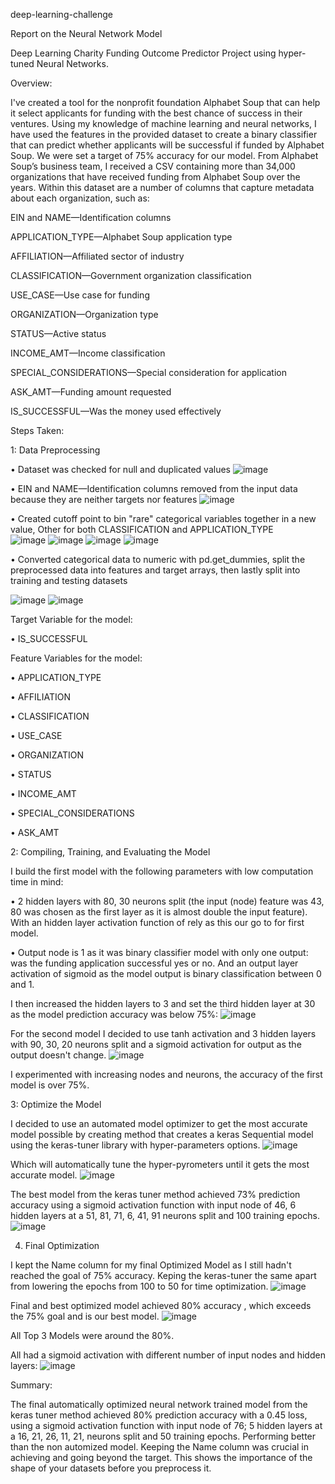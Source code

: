 deep-learning-challenge

Report on the Neural Network Model

Deep Learning Charity Funding Outcome Predictor Project using hyper-tuned Neural Networks.

Overview:

I've created a tool for the nonprofit foundation Alphabet Soup that can help it select applicants for funding with the best chance of success in their ventures. Using my knowledge of machine learning and neural networks, I have used the features in the provided dataset to create a binary classifier that can predict whether applicants will be successful if funded by Alphabet Soup. We were set a target of 75% accuracy for our model. From Alphabet Soup’s business team, I received a CSV containing more than 34,000 organizations that have received funding from Alphabet Soup over the years. Within this dataset are a number of columns that capture metadata about each organization, such as:

EIN and NAME—Identification columns

APPLICATION_TYPE—Alphabet Soup application type

AFFILIATION—Affiliated sector of industry

CLASSIFICATION—Government organization classification

USE_CASE—Use case for funding

ORGANIZATION—Organization type

STATUS—Active status

INCOME_AMT—Income classification

SPECIAL_CONSIDERATIONS—Special consideration for application

ASK_AMT—Funding amount requested

IS_SUCCESSFUL—Was the money used effectively

Steps Taken:

1: Data Preprocessing

•	Dataset was checked for null and duplicated values 
![image](https://user-images.githubusercontent.com/105611668/209470508-e1068f6e-7070-4f69-a455-af078524268c.png)

•	EIN and NAME—Identification columns removed from the input data because they are neither targets nor features 
![image](https://user-images.githubusercontent.com/105611668/209470586-4b759c71-de59-4085-8d87-0e49011e7665.png)

•	Created cutoff point to bin "rare" categorical variables together in a new value, Other for both CLASSIFICATION and APPLICATION_TYPE  
![image](https://user-images.githubusercontent.com/105611668/209470595-efe38f54-f3c3-4267-9040-ce2a92bd351d.png)
![image](https://user-images.githubusercontent.com/105611668/209470600-d782d5e1-bd13-4ca0-8d16-84b3f2a03001.png)
![image](https://user-images.githubusercontent.com/105611668/209470618-a87581a6-5030-4720-aef6-e9d6c79ec91b.png)
![image](https://user-images.githubusercontent.com/105611668/209470624-3b6b132c-f6c4-4dc2-9d0e-64d5feb9c85a.png)

•	Converted categorical data to numeric with pd.get_dummies, split the preprocessed data into features and target arrays, then lastly split into training and testing datasets

![image](https://user-images.githubusercontent.com/105611668/209470649-7a02c4da-db82-451a-b8df-571993aaf9e0.png)
![image](https://user-images.githubusercontent.com/105611668/209470653-ec515772-8c26-4e65-b70f-cecafdf47a6f.png)

Target Variable for the model:

•	IS_SUCCESSFUL

Feature Variables for the model:

•	APPLICATION_TYPE

•	AFFILIATION

•	CLASSIFICATION

•	USE_CASE

•	ORGANIZATION

•	STATUS

•	INCOME_AMT

•	SPECIAL_CONSIDERATIONS

•	ASK_AMT

2: Compiling, Training, and Evaluating the Model

I build the first model with the following parameters with low computation time in mind:

•	2 hidden layers with 80, 30 neurons split (the input (node) feature was 43, 80 was chosen as the first layer as it is almost double the input feature). With an hidden layer activation function of rely as this our go to for first model.

•	Output node is 1 as it was binary classifier model with only one output: was the funding application successful yes or no. And an output layer activation of sigmoid as the model output is binary classification between 0 and 1.

I then increased the hidden layers to 3 and set the third hidden layer at 30 as the model prediction accuracy was below 75%:
![image](https://user-images.githubusercontent.com/105611668/209470726-2456966f-0b86-4aed-8102-46b1af7894ad.png)

For the second model I decided to use tanh activation and 3 hidden layers with 90, 30, 20 neurons split and a sigmoid activation for output as the output doesn't change.
![image](https://user-images.githubusercontent.com/105611668/209470745-37c683d8-e931-4992-a5e7-12a71da47924.png)

I experimented with increasing nodes and neurons, the accuracy of the first model is over 75%. 

3: Optimize the Model

I decided to use an automated model optimizer to get the most accurate model possible by creating method that creates a keras Sequential model using the keras-tuner library with hyper-parameters options.
![image](https://user-images.githubusercontent.com/105611668/209470782-d12423f7-99ad-4a25-9bf7-d6939c452c7b.png)

Which will automatically tune the hyper-pyrometers until it gets the most accurate model.
![image](https://user-images.githubusercontent.com/105611668/209470795-b60ac75f-3bc6-4937-a8e8-00087ede97e0.png)

The best model from the keras tuner method achieved 73% prediction accuracy using a sigmoid activation function with input node of 46, 6 hidden layers at a 51, 81, 71, 6, 41, 91 neurons split and 100 training epochs.
![image](https://user-images.githubusercontent.com/105611668/209470812-2eba8193-6f9a-491f-842f-a2e3af3e88f6.png)

4. Final Optimization

I kept the Name column for my final Optimized Model as I still hadn't reached the goal of 75% accuracy. Keping the keras-tuner the same apart from lowering the epochs from 100 to 50 for time optimization.
![image](https://user-images.githubusercontent.com/105611668/209470832-24f61dc4-12a7-4a6c-a50b-4f3df63ed32d.png)

Final and best optimized model achieved 80% accuracy , which exceeds the 75% goal and is our best model.
![image](https://user-images.githubusercontent.com/105611668/209470846-0346e479-dae8-497a-8106-d7d1ad06e6b1.png)

All Top 3 Models were around the 80%.

All had a sigmoid activation with different number of input nodes and hidden layers:
![image](https://user-images.githubusercontent.com/105611668/209470878-1ae2c8b0-1c90-4b47-bf96-109bed895c9f.png)

Summary:

The final automatically optimized neural network trained model from the keras tuner method achieved 80% prediction accuracy with a 0.45 loss, using a sigmoid activation function with input node of 76; 5 hidden layers at a 16, 21, 26, 11, 21, neurons split and 50 training epochs. Performing better than the non automized model. Keeping the Name column was crucial in achieving and going beyond the target. This shows the importance of the shape of your datasets before you preprocess it.



